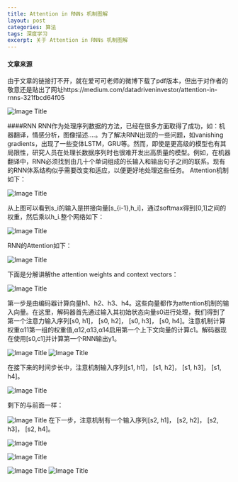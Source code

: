 ```yaml
---
title: Attention in RNNs 机制图解
layout: post
categories: 算法
tags: 深度学习
excerpt: 关于 Attention in RNNs 机制图解
---
```

#### 文章来源

由于文章的链接打不开，就在爱可可老师的微博下载了pdf版本，但出于对作者的敬意还是贴出了网址https://medium.com/datadriveninvestor/attention-in-rnns-321fbcd64f05

![Image Title](https://i.loli.net/2019/03/29/5c9d7712b86f5.png)

####RNN
RNN作为处理序列数据的方法，已经在很多方面取得了成功，如：机器翻译，情感分析，图像描述....。为了解决RNN出现的一些问题，如vanishing gradients，出现了一些变体LSTM，GRU等。然而，即使是更高级的模型也有其局限性，研究人员在处理长数据序列时也很难开发出高质量的模型。例如，在机器翻译中，RNN必须找到由几十个单词组成的长输入和输出句子之间的联系。现有的RNN体系结构似乎需要改变和适应，以便更好地处理这些任务。
Attention机制如下：

![Image Title](https://i.loli.net/2019/03/29/5c9d7afce7e03.png)

从上图可以看到s_i的输入是拼接向量[s_{i-1},h_i]，通过softmax得到[0,1]之间的权重，然后乘以h_i.整个网络如下：

![Image Title](https://i.loli.net/2019/03/29/5c9d7afce9fbc.png)

RNN的Attention如下：

![Image Title](https://i.loli.net/2019/03/29/5c9d7afd03e84.png)

下面是分解讲解the attention weights and context vectors：

![Image Title](https://i.loli.net/2019/03/29/5c9d7afd0d794.png)

第一步是由编码器计算向量h1、h2、h3、h4。这些向量都作为attention机制的输入向量。在这里，解码器首先通过输入其初始状态向量s0进行处理，我们得到了第一个注意力输入序列[s0, h1]， [s0, h2]， [s0, h3]， [s0, h4]。注意机制计算权重α11第一组的权重值,α12,α13,α14启用第一个上下文向量的计算c1。解码器现在使用[s0,c1]并计算第一个RNN输出y1。

![Image Title](https://i.loli.net/2019/03/29/5c9d7afd0cd2d.png)
![Image Title](https://i.loli.net/2019/03/29/5c9d7b0b708aa.png)

在接下来的时间步长中，注意机制输入序列[s1, h1]， [s1, h2]， [s1, h3]， [s1, h4]。


![Image Title](https://i.loli.net/2019/03/29/5c9d7b0b7235e.png)

剩下的与前面一样：

![Image Title](https://i.loli.net/2019/03/29/5c9d7b0b70034.png)
在下一步，注意机制有一个输入序列[s2, h1]， [s2, h2]， [s2, h3]， [s2, h4]。

![Image Title](https://i.loli.net/2019/03/29/5c9d7b0b71126.png)

![Image Title](https://i.loli.net/2019/03/29/5c9d7b0b717d2.png)



![Image Title](https://i.loli.net/2019/03/29/5c9d7b0b72a8f.png)
![Image Title](https://i.loli.net/2019/03/29/5c9d7afd0e0ae.png)





